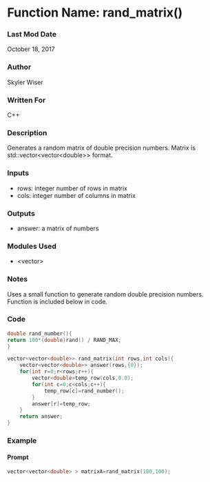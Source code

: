 # Function Name: rand_matrix()

### Last Mod Date
October 18, 2017
### Author
Skyler Wiser
### Written For
C++
### Description
Generates a random matrix of double precision numbers. Matrix is std::vector<vector\<double\>> format.
### Inputs

* rows: integer number of rows in matrix
* cols: integer number of columns in matrix

### Outputs

* answer: a matrix of numbers

### Modules Used

* \<vector\>

### Notes

Uses a small function to generate random double precision numbers. Function is included below in code.

### Code

```c++
double rand_number(){
return 100*(double)rand() / RAND_MAX;
}

vector<vector<double>> rand_matrix(int rows,int cols){
    vector<vector<double>> answer(rows,{0});
    for(int r=0;r<rows;r++){
        vector<double>temp_row(cols,0.0);
        for(int c=0;c<cols;c++){
            temp_row[c]=rand_number();
        }
        answer[r]=temp_row;
    }
    return answer;
}
```

### Example
#### Prompt

```c++
vector<vector<double> > matrixA=rand_matrix(100,100);

```
